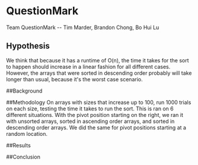 # QuestionMark
Team QuestionMark -- Tim Marder, Brandon Chong, Bo Hui Lu

## Hypothesis
We think that because it has a runtime of O(n), the time it takes for the sort to happen should increase in a linear fashion for all different cases. However, the arrays that were sorted in descending order probably will take longer than usual, because it's the worst case scenario.


##Background




##Methodology
On arrays with sizes that increase up to 100, run 1000 trials on each size, testing the time it takes to run the sort. This is ran on 6 different situations. With the pivot position starting on the right, we ran it with unsorted arrays, sorted in ascending order arrays, and sorted in descending order arrays. We did the same for pivot positions starting at a random location.



##Results





##Conclusion


